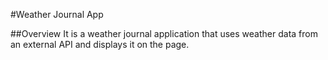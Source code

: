 #Weather Journal App

##Overview
It is a weather journal application that uses weather data from an external API and displays it on the page.

